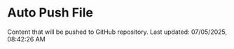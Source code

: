 # Auto Push File

Content that will be pushed to GitHub repository.
Last updated: 07/05/2025, 08:42:26 AM
